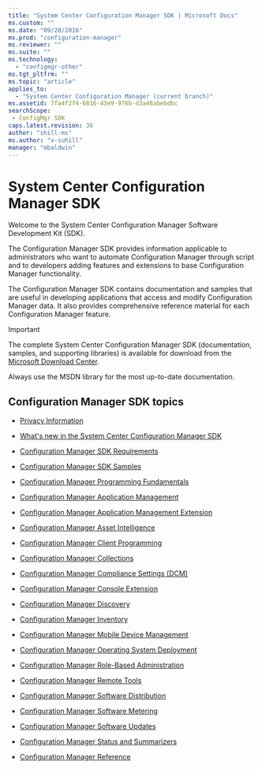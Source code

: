 ```yaml
---
title: "System Center Configuration Manager SDK | Microsoft Docs"
ms.custom: ""
ms.date: "09/20/2016"
ms.prod: "configuration-manager"
ms.reviewer: ""
ms.suite: ""
ms.technology:
  - "configmgr-other"
ms.tgt_pltfrm: ""
ms.topic: "article"
applies_to:
  - "System Center Configuration Manager (current branch)"
ms.assetid: 7fa4f2f4-6816-43e9-976b-d3a48abebdbcsearchScope: - ConfigMgr SDK
caps.latest.revision: 36
author: "shill-ms"
ms.author: "v-suhill"
manager: "mbaldwin"
---
```

# System Center Configuration Manager SDK
Welcome to the System Center Configuration Manager Software Development Kit (SDK).  

 The Configuration Manager SDK provides information applicable to administrators who want to automate Configuration Manager through script and to developers adding features and extensions to base Configuration Manager functionality.  

 The Configuration Manager SDK contains documentation and samples that are useful in developing applications that access and modify Configuration Manager data. It also provides comprehensive reference material for each Configuration Manager feature.  

> [!IMPORTANT]
>  The complete System Center Configuration Manager SDK (documentation, samples, and supporting libraries) is available for download from the [Microsoft Download Center](http://go.microsoft.com/fwlink/p/?LinkId=248167).  
>   
>  Always use the MSDN library for the most up-to-date documentation.  

## Configuration Manager SDK topics  

-   [Privacy Information](../../../develop/core/misc/privacy/privacy-information.md)  

-   [What's new in the System Center Configuration Manager SDK](../../../develop/core/changes/what-s-new-in-the-system-center-configuration-manager-sdk.md)  

-   [Configuration Manager SDK Requirements](../../../develop/core/reqs/configuration-manager-sdk-requirements.md)  

-   [Configuration Manager SDK Samples](../../../develop/core/understand/configuration-manager-sdk-samples.md)  

-   [Configuration Manager Programming Fundamentals](../../../develop/core/understand/configuration-manager-programming-fundamentals.md)  

-   [Configuration Manager Application Management](../../../develop/apps/application-management.md)  

-   [Configuration Manager Application Management Extension](../../../develop/apps/application-management-extension.md)  

-   [Configuration Manager Asset Intelligence](../../../develop/core/clients/asset-intelligence/asset-intelligence.md)  

-   [Configuration Manager Client Programming](../../../develop/core/clients/programming/client-programming.md)  

-   [Configuration Manager Collections](../../../develop/core/clients/collections/collections.md)  

-   [Configuration Manager Compliance Settings (DCM)](../../../develop/compliance/compliance-settings-dcm.md)  

-   [Configuration Manager Console Extension](../../../develop/core/servers/console/console-extension.md)  

-   [Configuration Manager Discovery](../../../develop/core/servers/configure/discovery.md)  

-   [Configuration Manager Inventory](../../../develop/core/clients/inventory/inventory.md)  

-   [Configuration Manager Mobile Device Management](../../../develop/mdm/mobile-device-management.md)  

-   [Configuration Manager Operating System Deployment](../../../develop/osd/operating-system-deployment.md)  

-   [Configuration Manager Role-Based Administration](../../../develop/core/servers/configure/role-based-administration.md)  

-   [Configuration Manager Remote Tools](../../../develop/core/clients/remote-control/remote-tools.md)  

-   [Configuration Manager Software Distribution](../../../develop/core/servers/configure/software-distribution.md)  

-   [Configuration Manager Software Metering](../../../develop/apps/software-metering.md)  

-   [Configuration Manager Software Updates](../../../develop/sum/software-updates.md)  

-   [Configuration Manager Status and Summarizers](../../../develop/core/servers/manage/configuration-manager-status-and-summarizers.md)  

-   [Configuration Manager Reference](../../../develop/reference/configuration-manager-reference.md)
